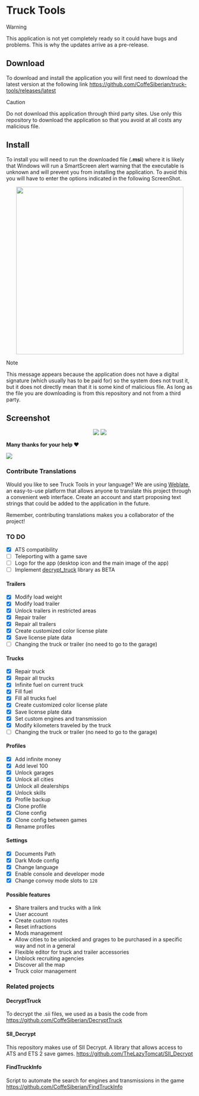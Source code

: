 # Truck Tools

> [!WARNING]
> This application is not yet completely ready so it could have bugs and problems. This is why the updates arrive as a pre-release.

## Download

To download and install the application you will first need to download the latest version at the following link <https://github.com/CoffeSiberian/truck-tools/releases/latest>

> [!CAUTION]
> Do not download this application through third party sites. Use only this repository to download the application so that you avoid at all costs any malicious file.

## Install

To install you will need to run the downloaded file (**.msi**) where it is likely that Windows will run a SmartScreen alert warning that the executable is unknown and will prevent you from installing the application. To avoid this you will have to enter the options indicated in the following ScreenShot.

<p align="center">
  <img width="450" src="https://i.imgur.com/tpHbu3n.png">
</p>

> [!NOTE]
> This message appears because the application does not have a digital signature (which usually has to be paid for) so the system does not trust it, but it does not directly mean that it is some kind of malicious file. As long as the file you are downloading is from this repository and not from a third party.

## Screenshot

<p align="center">
  <img src="https://i.imgur.com/p2QsDlb.jpeg">
  <img src="https://i.imgur.com/XZo6yUC.jpeg">
</p>

**Many thanks for your help ❤️**

<a href="https://github.com/coffesiberian/truck-tools/graphs/contributors">
  <img src="https://contrib.rocks/image?repo=coffesiberian/truck-tools" />
</a>

### Contribute Translations

Would you like to see Truck Tools in your language? We are using [Weblate][weblate], an easy-to-use platform that allows anyone to translate this project through a convenient web interface.
Create an account and start proposing text strings that could be added to the application in the future.

Remember, contributing translations makes you a collaborator of the project!

### TO DO

- [x] ATS compatibility
- [ ] Teleporting with a game save
- [ ] Logo for the app (desktop icon and the main image of the app)
- [ ] Implement [decrypt_truck][decrypt_truck] library as BETA

#### Trailers

- [x] Modify load weight
- [x] Modify load trailer
- [x] Unlock trailers in restricted areas
- [x] Repair trailer
- [x] Repair all trailers
- [x] Create customized color license plate
- [x] Save license plate data
- [ ] Changing the truck or trailer (no need to go to the garage)

#### Trucks

- [x] Repair truck
- [x] Repair all trucks
- [x] Infinite fuel on current truck
- [x] Fill fuel
- [x] Fill all trucks fuel
- [x] Create customized color license plate
- [x] Save license plate data
- [x] Set custom engines and transmission
- [x] Modify kilometers traveled by the truck
- [ ] Changing the truck or trailer (no need to go to the garage)

#### Profiles

- [x] Add infinite money
- [x] Add level 100
- [x] Unlock garages
- [x] Unlock all cities
- [x] Unlock all dealerships
- [x] Unlock skills
- [x] Profile backup
- [x] Clone profile
- [x] Clone config
- [x] Clone config between games
- [x] Rename profiles

#### Settings

- [x] Documents Path
- [x] Dark Mode config
- [x] Change language
- [x] Enable console and developer mode
- [x] Change convoy mode slots to `128`

#### Possible features

- Share trailers and trucks with a link
- User account
- Create custom routes
- Reset infractions
- Mods management
- Allow cities to be unlocked and grages to be purchased in a specific way and not in a general
- Flexible editor for truck and trailer accessories
- Unblock recruiting agencies
- Discover all the map
- Truck color management

### Related projects

#### DecryptTruck

To decrypt the .sii files, we used as a basis the code from https://github.com/CoffeSiberian/DecryptTruck

#### SII_Decrypt

This repository makes use of SII Decrypt. A library that allows access to ATS and ETS 2 save games.
https://github.com/TheLazyTomcat/SII_Decrypt

#### FindTruckInfo

Script to automate the search for engines and transmissions in the game https://github.com/CoffeSiberian/FindTruckInfo

[weblate]: https://hosted.weblate.org/projects/truck-tools/truck-tools/
[decrypt_truck]: https://crates.io/crates/decrypt_truck
